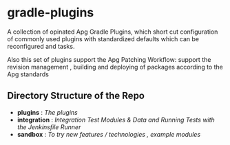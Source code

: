 # gradle-plugins

A collection of opinated Apg Gradle Plugins, which short cut
configuration of commonly used plugins with standardized defaults which
can be reconfigured and tasks.

Also this set of plugins support the Apg Patching Workflow: support the
revision management , building and deploying of packages according to
the Apg standards

## Directory Structure of the Repo

- **plugins** : *The plugins*
- **integration** : *Integration Test Modules & Data and Running Tests
  with the Jenkinsfile Runner*
- **sandbox** : *To try new features / technologies , example modules*



